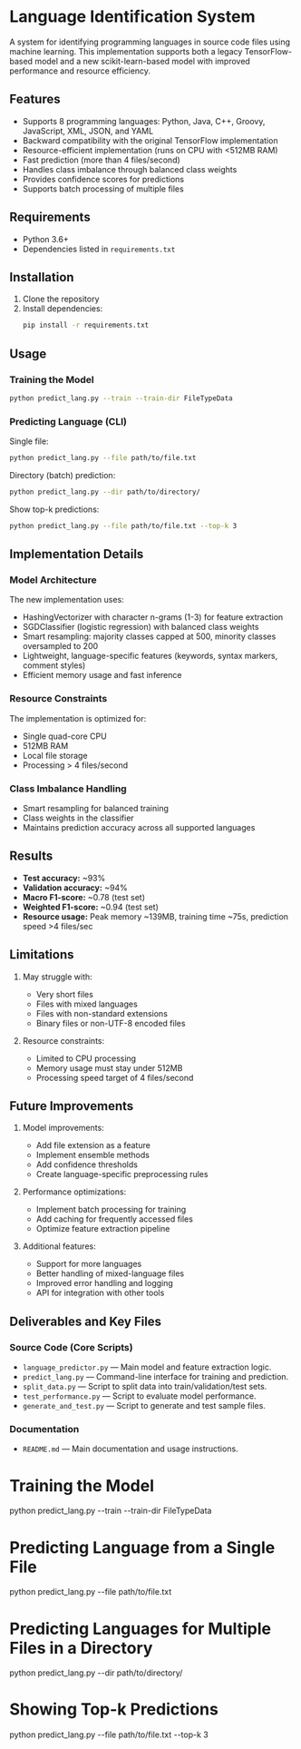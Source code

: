 # Language Identification System

A system for identifying programming languages in source code files using machine learning. This implementation supports both a legacy TensorFlow-based model and a new scikit-learn-based model with improved performance and resource efficiency.

## Features

- Supports 8 programming languages: Python, Java, C++, Groovy, JavaScript, XML, JSON, and YAML  
- Backward compatibility with the original TensorFlow implementation  
- Resource-efficient implementation (runs on CPU with <512MB RAM)  
- Fast prediction (more than 4 files/second)  
- Handles class imbalance through balanced class weights  
- Provides confidence scores for predictions  
- Supports batch processing of multiple files  

## Requirements

- Python 3.6+  
- Dependencies listed in `requirements.txt`  

## Installation

1. Clone the repository  
2. Install dependencies:  
   ```bash
   pip install -r requirements.txt

## Usage

### Training the Model

```bash
python predict_lang.py --train --train-dir FileTypeData
```

### Predicting Language (CLI)

Single file:
```bash
python predict_lang.py --file path/to/file.txt
```

Directory (batch) prediction:
```bash
python predict_lang.py --dir path/to/directory/
```

Show top-k predictions:
```bash
python predict_lang.py --file path/to/file.txt --top-k 3
```
## Implementation Details

### Model Architecture

The new implementation uses:
- HashingVectorizer with character n-grams (1-3) for feature extraction
- SGDClassifier (logistic regression) with balanced class weights
- Smart resampling: majority classes capped at 500, minority classes oversampled to 200
- Lightweight, language-specific features (keywords, syntax markers, comment styles)
- Efficient memory usage and fast inference

### Resource Constraints

The implementation is optimized for:
- Single quad-core CPU
- 512MB RAM
- Local file storage
- Processing > 4 files/second

### Class Imbalance Handling

- Smart resampling for balanced training
- Class weights in the classifier
- Maintains prediction accuracy across all supported languages

## Results

- **Test accuracy:** ~93%
- **Validation accuracy:** ~94%
- **Macro F1-score:** ~0.78 (test set)
- **Weighted F1-score:** ~0.94 (test set)
- **Resource usage:** Peak memory ~139MB, training time ~75s, prediction speed >4 files/sec

## Limitations

1. May struggle with:
   - Very short files
   - Files with mixed languages
   - Files with non-standard extensions
   - Binary files or non-UTF-8 encoded files

2. Resource constraints:
   - Limited to CPU processing
   - Memory usage must stay under 512MB
   - Processing speed target of 4 files/second

## Future Improvements

1. Model improvements:
   - Add file extension as a feature
   - Implement ensemble methods
   - Add confidence thresholds
   - Create language-specific preprocessing rules

2. Performance optimizations:
   - Implement batch processing for training
   - Add caching for frequently accessed files
   - Optimize feature extraction pipeline

3. Additional features:
   - Support for more languages
   - Better handling of mixed-language files
   - Improved error handling and logging
   - API for integration with other tools

## Deliverables and Key Files

### Source Code (Core Scripts)
- `language_predictor.py` — Main model and feature extraction logic.
- `predict_lang.py` — Command-line interface for training and prediction.
- `split_data.py` — Script to split data into train/validation/test sets.
- `test_performance.py` — Script to evaluate model performance.
- `generate_and_test.py` — Script to generate and test sample files.

### Documentation
- `README.md` — Main documentation and usage instructions.

# Training the Model
python predict_lang.py --train --train-dir FileTypeData

# Predicting Language from a Single File
python predict_lang.py --file path/to/file.txt

# Predicting Languages for Multiple Files in a Directory
python predict_lang.py --dir path/to/directory/

# Showing Top-k Predictions
python predict_lang.py --file path/to/file.txt --top-k 3

